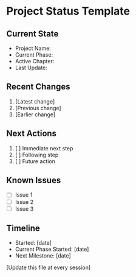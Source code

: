 # Project Status Template

## Current State
- Project Name:
- Current Phase:
- Active Chapter:
- Last Update:

## Recent Changes
1. [Latest change]
2. [Previous change]
3. [Earlier change]

## Next Actions
1. [ ] Immediate next step
2. [ ] Following step
3. [ ] Future action

## Known Issues
- [ ] Issue 1
- [ ] Issue 2
- [ ] Issue 3

## Timeline
- Started: [date]
- Current Phase Started: [date]
- Next Milestone: [date]

[Update this file at every session]